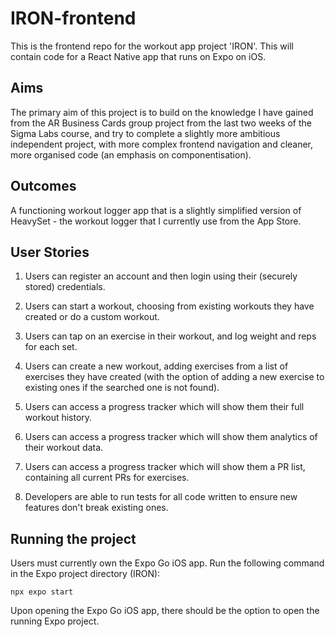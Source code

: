 # IRON-frontend

This is the frontend repo for the workout app project 'IRON'. This will contain code for a React Native app that runs on Expo on iOS.

## Aims

The primary aim of this project is to build on the knowledge I have gained from the AR Business Cards group project from the last two weeks of the Sigma Labs course, and try to complete a slightly more ambitious independent project, with more complex frontend navigation and cleaner, more organised code (an emphasis on componentisation).

## Outcomes

A functioning workout logger app that is a slightly simplified version of HeavySet - the workout logger that I currently use from the App Store.

## User Stories

1. Users can register an account and then login using their (securely stored) credentials.
2. Users can start a workout, choosing from existing workouts they have created or do a custom workout.
3. Users can tap on an exercise in their workout, and log weight and reps for each set.
4. Users can create a new workout, adding exercises from a list of exercises they have created (with the option of adding a new exercise to existing ones if the searched one is not found).
5. Users can access a progress tracker which will show them their full workout history.
6. Users can access a progress tracker which will show them analytics of their workout data.
7. Users can access a progress tracker which will show them a PR list, containing all current PRs for exercises.

8. Developers are able to run tests for all code written to ensure new features don't break existing ones.

## Running the project

Users must currently own the Expo Go iOS app.
Run the following command in the Expo project directory (IRON):

```
npx expo start
```

Upon opening the Expo Go iOS app, there should be the option to open the running Expo project.
